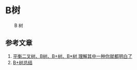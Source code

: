 #  B树

　　B 树

## 参考文章

1. [平衡二叉树、B树、B+树、B*树 理解其中一种你就都明白了](https://zhuanlan.zhihu.com/p/27700617)
2. [B+树总结](https://www.jianshu.com/p/71700a464e97)

